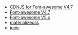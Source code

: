 
- [CDNJS for Font-awesome V4.7][1]
- [Font-awesome V4.7][2]
- [Font-awesome V5.x][3]
- [materializecss][4]
- [ionic][5]

[1]: https://cdnjs.com/libraries/font-awesome/4.7.0
[2]: https://fontawesome.com/v4.7/
[3]: https://fontawesome.com/
[4]: https://materializecss.com/icons.html
[5]: https://ionic.io/ionicons